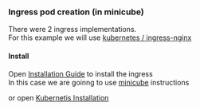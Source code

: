 ### Ingress pod creation (in minicube)
There were 2 ingress implementations.<br>
For this example we will use [ kubernetes /
ingress-nginx ](https://github.com/kubernetes/ingress-nginx)

#### Install
Open [Installation Guide](https://kubernetes.github.io/ingress-nginx/deploy/) to install the ingress<br>
In this case we are goinng to use [minicube](https://kubernetes.github.io/ingress-nginx/deploy/#minikube) instructions

or open [Kubernetis Installation](https://kubernetes.io/docs/tasks/access-application-cluster/ingress-minikube/)
